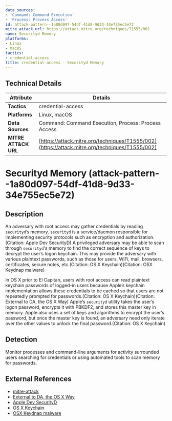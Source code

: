```yaml
---
data_sources:
- 'Command: Command Execution'
- 'Process: Process Access'
id: attack-pattern--1a80d097-54df-41d8-9d33-34e755ec5e72
mitre_attack_url: https://attack.mitre.org/techniques/T1555/002
name: Securityd Memory
platforms:
- Linux
- macOS
tactics:
- credential-access
title: credential-access - Securityd Memory
---
```


## Technical Details

| Attribute | Details |
|-----------|----------|
| **Tactics** | credential-access |
| **Platforms** | Linux, macOS |
| **Data Sources** | Command: Command Execution, Process: Process Access |
| **MITRE ATT&CK URL** | [https://attack.mitre.org/techniques/T1555/002](https://attack.mitre.org/techniques/T1555/002) |

# Securityd Memory (attack-pattern--1a80d097-54df-41d8-9d33-34e755ec5e72)

## Description
An adversary with root access may gather credentials by reading `securityd`’s memory. `securityd` is a service/daemon responsible for implementing security protocols such as encryption and authorization.(Citation: Apple Dev SecurityD) A privileged adversary may be able to scan through `securityd`'s memory to find the correct sequence of keys to decrypt the user’s logon keychain. This may provide the adversary with various plaintext passwords, such as those for users, WiFi, mail, browsers, certificates, secure notes, etc.(Citation: OS X Keychain)(Citation: OSX Keydnap malware)

In OS X prior to El Capitan, users with root access can read plaintext keychain passwords of logged-in users because Apple’s keychain implementation allows these credentials to be cached so that users are not repeatedly prompted for passwords.(Citation: OS X Keychain)(Citation: External to DA, the OS X Way) Apple’s `securityd` utility takes the user’s logon password, encrypts it with PBKDF2, and stores this master key in memory. Apple also uses a set of keys and algorithms to encrypt the user’s password, but once the master key is found, an adversary need only iterate over the other values to unlock the final password.(Citation: OS X Keychain)

## Detection
Monitor processes and command-line arguments for activity surrounded users searching for credentials or using automated tools to scan memory for passwords.

## External References
- [mitre-attack](https://attack.mitre.org/techniques/T1555/002)
- [External to DA, the OS X Way](https://www.slideshare.net/slideshow/external-to-da-the-os-x-way/62021418)
- [Apple Dev SecurityD](https://developer.apple.com/library/archive/documentation/Security/Conceptual/Security_Overview/Architecture/Architecture.html)
- [OS X Keychain](http://juusosalonen.com/post/30923743427/breaking-into-the-os-x-keychain)
- [OSX Keydnap malware](https://www.welivesecurity.com/2016/07/06/new-osxkeydnap-malware-hungry-credentials/)
